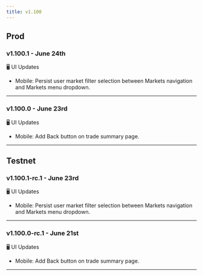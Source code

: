 ```yaml
---
title: v1.100
---
```

## Prod
### v1.100.1 - June 24th
🖥️  UI Updates 
* Mobile: Persist user market filter selection between Markets navigation and Markets menu dropdown.
---
### v1.100.0 - June 23rd
🖥️  UI Updates 
* Mobile: Add Back button on trade summary page.
---

## Testnet
### v1.100.1-rc.1 - June 23rd
🖥️  UI Updates 
* Mobile: Persist user market filter selection between Markets navigation and Markets menu dropdown.
---
### v1.100.0-rc.1 - June 21st
🖥️  UI Updates 
* Mobile: Add Back button on trade summary page.
---
